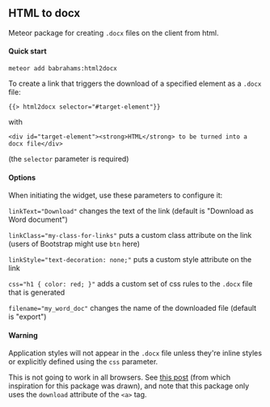 HTML to docx
------------

Meteor package for creating `.docx` files on the client from html.

#### Quick start

`meteor add babrahams:html2docx`

To create a link that triggers the download of a specified element as a `.docx` file:

`{{> html2docx selector="#target-element"}}`

with

`<div id="target-element"><strong>HTML</strong> to be turned into a docx file</div>`

(the `selector` parameter is required)

#### Options

When initiating the widget, use these parameters to configure it:

`linkText="Download"` changes the text of the link (default is "Download as Word document")

`linkClass="my-class-for-links"` puts a custom class attribute on the link (users of Bootstrap might use `btn` here)

`linkStyle="text-decoration: none;"` puts a custom style attribute on the link

`css="h1 { color: red; }"` adds a custom set of css rules to the `.docx` file that is generated

`filename="my_word_doc"` changes the name of the downloaded file (default is "export")

#### Warning

Application styles will not appear in the `.docx` file unless they're inline styles or explicitly defined using the `css` parameter.

This is not going to work in all browsers.  See [this post](http://www.effectiveui.com/blog/2015/02/23/generating-a-downloadable-word-document-in-the-browser/) (from which inspiration for this package was drawn), and note that this package only uses the `download` attribute of the `<a>` tag.  

